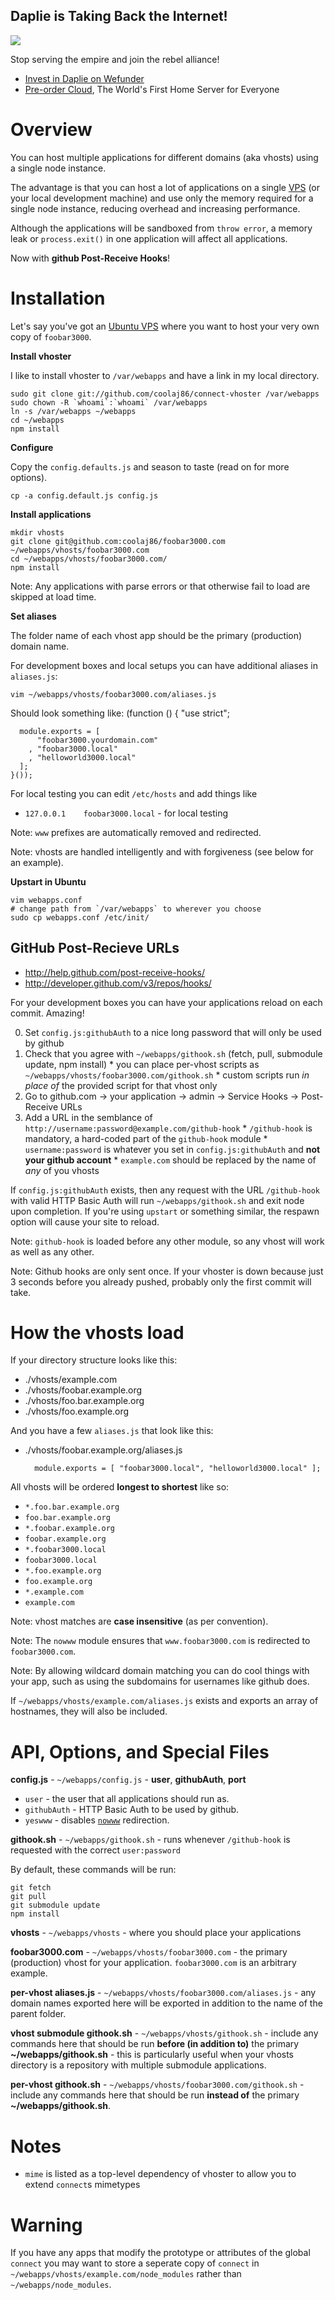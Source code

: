 Daplie is Taking Back the Internet!
--------------

[![](https://daplie.github.com/igg/images/ad-developer-rpi-white-890x275.jpg?v2)](https://daplie.com/preorder/)

Stop serving the empire and join the rebel alliance!

* [Invest in Daplie on Wefunder](https://daplie.com/invest/)
* [Pre-order Cloud](https://daplie.com/preorder/), The World's First Home Server for Everyone

Overview
===

You can host multiple applications for different domains (aka vhosts) using a single node instance.

The advantage is that you can host a lot of applications on a single [VPS](http://www.thrustvps.com/vps/advancedvps/) (or your local development machine) and use only the memory required for a single node instance, reducing overhead and increasing performance.

Although the applications will be sandboxed from `throw error`, a memory leak or `process.exit()` in one application will affect all applications.

Now with **github Post-Receive Hooks**!

Installation
===

Let's say you've got an [Ubuntu VPS](http://www.thrustvps.com/vps/advancedvps/) where you want to host your very own copy of `foobar3000`.

**Install vhoster**

I like to install vhoster to `/var/webapps` and have a link in my local directory.

    sudo git clone git://github.com/coolaj86/connect-vhoster /var/webapps
    sudo chown -R `whoami`:`whoami` /var/webapps
    ln -s /var/webapps ~/webapps
    cd ~/webapps
    npm install

**Configure**

Copy the `config.defaults.js` and season to taste (read on for more options).

    cp -a config.default.js config.js

**Install applications**

    mkdir vhosts
    git clone git@github.com:coolaj86/foobar3000.com ~/webapps/vhosts/foobar3000.com
    cd ~/webapps/vhosts/foobar3000.com/
    npm install

Note: Any applications with parse errors or that otherwise fail to load are skipped at load time.

**Set aliases**

The folder name of each vhost app should be the primary (production) domain name.

For development boxes and local setups you can have additional aliases in `aliases.js`:

    vim ~/webapps/vhosts/foobar3000.com/aliases.js

Should look something like:
    (function () {
      "use strict";

      module.exports = [
          "foobar3000.yourdomain.com"
        , "foobar3000.local"
        , "helloworld3000.local"
      ];
    }());

For local testing you can edit `/etc/hosts` and add things like

  * `127.0.0.1    foobar3000.local` - for local testing

Note: `www` prefixes are automatically removed and redirected.

Note: vhosts are handled intelligently and with forgiveness (see below for an example).

**Upstart in Ubuntu**

    vim webapps.conf
    # change path from `/var/webapps` to wherever you choose
    sudo cp webapps.conf /etc/init/

GitHub Post-Recieve URLs
---

  * <http://help.github.com/post-receive-hooks/>
  * <http://developer.github.com/v3/repos/hooks/>

For your development boxes you can have your applications reload on each commit. Amazing!

  0. Set `config.js:githubAuth` to a nice long password that will only be used by github
  0. Check that you agree with `~/webapps/githook.sh` (fetch, pull, submodule update, npm install)
    * you can place per-vhost scripts as `~/webapps/vhosts/foobar3000.com/githook.sh`
    * custom scripts run *in place of* the provided script for that vhost only
  0. Go to github.com -> your application -> admin -> Service Hooks -> Post-Receive URLs
  0. Add a URL in the semblance of `http://username:password@example.com/github-hook`
    * `/github-hook` is mandatory, a hard-coded part of the `github-hook` module
    * `username:password` is whatever you set in `config.js:githubAuth` and **not your github account**
    * `example.com` should be replaced by the name of *any* of you vhosts

If `config.js:githubAuth` exists, then any request with the URL `/github-hook` with valid HTTP Basic Auth will run `~/webapps/githook.sh` and exit node upon completion. If you're using `upstart` or something similar, the respawn option will cause your site to reload.

Note: `github-hook` is loaded before any other module, so any vhost will work as well as any other.

Note: Github hooks are only sent once. If your vhoster is down because just 3 seconds before you already pushed, probably only the first commit will take.

How the vhosts load
===

If your directory structure looks like this:

  * ./vhosts/example.com
  * ./vhosts/foobar.example.org
  * ./vhosts/foo.bar.example.org
  * ./vhosts/foo.example.org

And you have a few `aliases.js` that look like this:

  * ./vhosts/foobar.example.org/aliases.js

          module.exports = [ "foobar3000.local", "helloworld3000.local" ];

All vhosts will be ordered **longest to shortest** like so:

  * `*.foo.bar.example.org`
  * `foo.bar.example.org`
  * `*.foobar.example.org`
  * `foobar.example.org`
  * `*.foobar3000.local`
  * `foobar3000.local`
  * `*.foo.example.org`
  * `foo.example.org`
  * `*.example.com`
  * `example.com`

Note: vhost matches are **case insensitive** (as per convention).

Note: The `nowww` module ensures that `www.foobar3000.com` is redirected to `foobar3000.com`.

Note: By allowing wildcard domain matching you can do cool things with your app, such as using the subdomains for usernames like github does.

If `~/webapps/vhosts/example.com/aliases.js` exists and exports an array of hostnames, they will also be included.

API, Options, and Special Files
===

**config.js** - `~/webapps/config.js` - **user**, **githubAuth**, **port**

  * `user` - the user that all applications should run as.
  * `githubAuth` - HTTP Basic Auth to be used by github.
  * `yeswww` - disables [`nowww`](https://github.com/coolaj86/jason/tree/master/connect-nowww) redirection.

**githook.sh** - `~/webapps/githook.sh` - runs whenever `/github-hook` is requested with the correct `user:password`

By default, these commands will be run:

    git fetch
    git pull
    git submodule update
    npm install

**vhosts** - `~/webapps/vhosts` - where you should place your applications

**foobar3000.com** - `~/webapps/vhosts/foobar3000.com` - the primary (production) vhost for your application. `foobar3000.com` is an arbitrary example.

**per-vhost aliases.js** - `~/webapps/vhosts/foobar3000.com/aliases.js` - any domain names exported here will be exported in addition to the name of the parent folder.
  
**vhost submodule githook.sh** - `~/webapps/vhosts/githook.sh` - include any commands here that should be run **before (in addition to)** the primary **~/webapps/githook.sh** - this is particularly useful when your vhosts directory is a repository with multiple submodule applications.

**per-vhost githook.sh** - `~/webapps/vhosts/foobar3000.com/githook.sh` - include any commands here that should be run **instead of** the primary **~/webapps/githook.sh**.

Notes
===

  * `mime` is listed as a top-level dependency of vhoster to allow you to extend `connect`s mimetypes
  
Warning
===

If you have any apps that modify the prototype or attributes of the global `connect` you may want to store a seperate copy of `connect` in `~/webapps/vhosts/example.com/node_modules` rather than `~/webapps/node_modules`.

